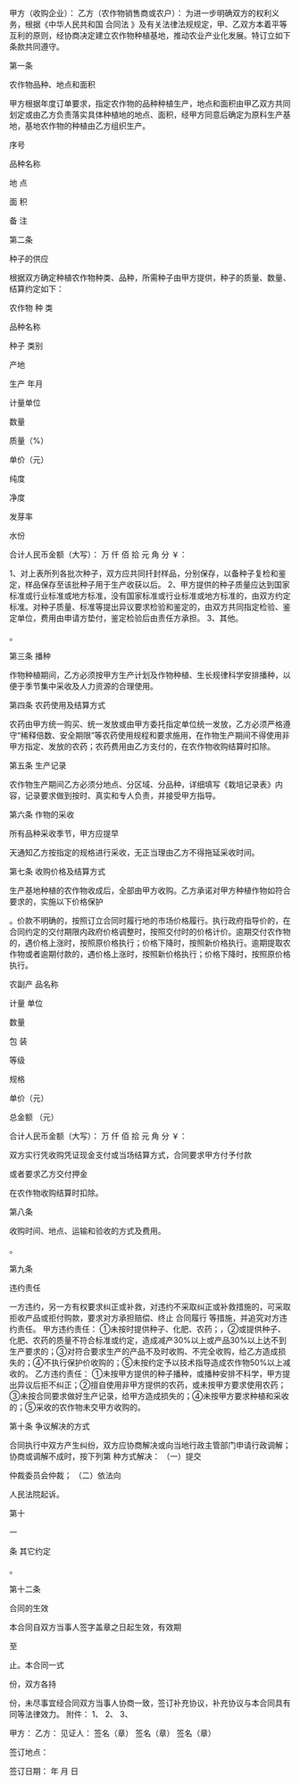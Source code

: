 
 


甲方（收购企业）：
乙方（农作物销售商或农户）：
为进一步明确双方的权利义务，根据《中华人民共和国
合同法
》及有关法律法规规定，甲、乙双方本着平等互利的原则，经协商决定建立农作物种植基地，推动农业产业化发展。特订立如下条款共同遵守。

第一条

  

农作物品种、地点和面积

甲方根据年度订单要求，指定农作物的品种种植生产，地点和面积由甲乙双方共同划定或由乙方负责落实具体种植地的地点、面积，经甲方同意后确定为原料生产基地，基地农作物的种植由乙方组织生产。




 

  

   
序号


   
品种名称


   
地  点


   
面  积


   
备  注


   



   



  

  

   



   



  

  

   



   



   



   



   



   



   



  

  

   



   



   



   



   



   



   



  

  

   



   



   



   



   



   



   



  

  

   



   



   



   



   



   



   



  

  

   



   



   



   



   



   



   



  

  

   



   



  

 





第二条

  

种子的供应

根据双方确定种植农作物种类、品种，所需种子由甲方提供，种子的质量、数量、结算约定如下：





 

  

   
农作物
种 类


   
品种名称


   
种子
类别


   
产地


   
生产
年月


   
计量单位


   
数量



   
质量（%）


   
单价（元）


  

  

   
纯度


   
净度


   
发芽率


   
水份


  

  

   



   



   



   



   



   



   



   



   



   



   



   



  

  

   



   



   



   



   



   



   



   



   



   



   



   



  

  

   



   



   



   



   



   



   



   



   



   



   



   



  

  

   
合计人民币金额（大写）：   万   仟   佰   拾   元   角   分  ￥：


  

 




 
 
 
 
 
 
 
1、对上表所列各批次种子，双方应共同扦封样品，分别保存，以备种子复检和鉴定，样品保存至该批种子用于生产收获以后。
2、甲方提供的种子质量应达到国家标准或行业标准或地方标准，没有国家标准或行业标准或地方标准的，由双方约定标准。对种子质量、标准等提出异议要求检验和鉴定的，由双方共同指定检验、鉴定单位，费用由申请方垫付，鉴定检验后由责任方承担。
3、其他。
                                                   


                                                          

。


第三条  播种

作物种植期间，乙方必须按甲方生产计划及作物种植、生长规律科学安排播种，以便于季节集中采收及人力资源的合理使用。

第四条  农药使用及结算方式

农药由甲方统一购买、统一发放或由甲方委托指定单位统一发放，乙方必须严格遵守“稀释倍数、安全期限”等农药使用规程和要求施用，在作物生产期间不得使用非甲方指定、发放的农药；农药费用由乙方支付的，在农作物收购结算时扣除。

第五条  生产记录

农作物生产期间乙方必须分地点、分区域、分品种，详细填写《栽培记录表》内容，记录要求做到按时、真实和专人负责，并接受甲方指导。

第六条  作物的采收

所有品种采收季节，甲方应提早
    
天通知乙方按指定的规格进行采收，无正当理由乙方不得拖延采收时间。

第七条  收购价格及结算方式

生产基地种植的农作物收成后，全部由甲方收购。乙方承诺对甲方种植作物如符合要求的，实施以下价格保护
                        
。价款不明确的，按照订立合同时履行地的市场价格履行。执行政府指导价的，在合同约定的交付期限内政府价格调整时，按照交付时的价格计价。逾期交付农作物的，遇价格上涨时，按照原价格执行；价格下降时，按照新价格执行。逾期提取农作物或者逾期付款的，遇价格上涨时，按照新价格执行；价格下降时，按照原价格执行。 




 

  

   
农副产
品名称


   
计量
单位


   
数量
 


   

包   装


   

等级


   

规格


   
单价（元）


   
总金额
（元）


  

  

   
 


   
 


   
 


   
 


   
 


   
 


   
 


   
 


  

  

   
 


   
 


   
 


   
 


   
 


   
 


   
 


   
 


  

  

   
 


   
 


   
 


   
 


   
 


   
 


   
 


   
 


  

  

   
 


   
 


   
 


   
 


   
 


   
 


   
 


   
 


  

  

   
合计人民币金额（大写）：   万   仟   佰   拾   元   角   分  ￥：


  

 




双方实行凭收购凭证现金支付或当场结算方式，合同要求甲方付予付款
       
或者要求乙方交付押金
       
在农作物收购结算时扣除。

第八条

  

收购时间、地点、运输和验收的方式及费用。


          

                                                    


          

                                                    


                                                          

。


第九条

  

违约责任

一方违约，另一方有权要求纠正或补救，对违约不采取纠正或补救措施的，可采取拒收产品或拒付购款，要求对方承担赔偿、终止
合同履行
等措施，并追究对方违约责任。
甲方违约责任：
①未按时提供种子、化肥、农药；，②或提供种子、化肥、农药的质量不符合标准或约定，造成减产30%以上或产品30%以上达不到生产要求的；③对符合要求生产的产品不及时收购、不完全收购，给乙方造成损失的；④不执行保护价收购的；⑤未按约定予以技术指导造成农作物50%以上减收的。
乙方违约责任：
①未按甲方提供的种子播种，或播种安排不科学，甲方提出异议后拒不纠正；②擅自使用非甲方提供的农药，或未按甲方要求使用农药；③未按合同要求做好生产记录，给甲方造成损失的；④未按甲方要求种植和采收的；⑤采收的农作物未交甲方收购的。

第十条  争议解决的方式

合同执行中双方产生纠纷，双方应协商解决或向当地行政主管部门申请行政调解；协商或调解不成时，按下列第   种方式解决：
（一）提交
                    
仲裁委员会仲裁；
（二）依法向
                  
人民法院起诉。

第十

一

条  其它约定


                                                           


                                                                                                                            

。


第十二条

  

合同的生效

本合同自双方当事人签字盖章之日起生效，有效期
    
至
     
止。本合同一式
      
份，双方各持
      
份，未尽事宜经合同双方当事人协商一致，签订补充协议，补充协议与本合同具有同等法律效力。
附件：
1、
2、
3、

甲方：              乙方：            见证人：
签名（章）          签名（章）        签名（章）

签订地点：

签订日期：     年   月   日

 


 

 
 
 
 
 
  


  
 

  


  


  
 
 
 
 

